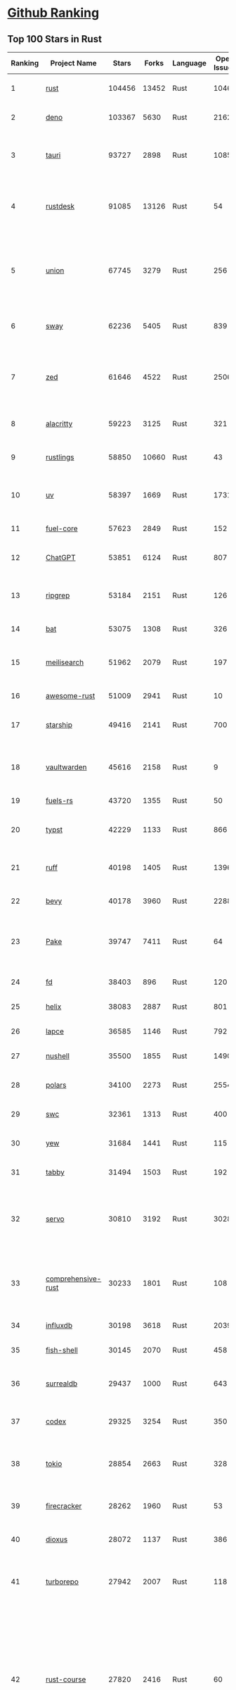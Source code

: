 [Github Ranking](../README.md)
==========

## Top 100 Stars in Rust

| Ranking | Project Name | Stars | Forks | Language | Open Issues | Description | Last Commit |
| ------- | ------------ | ----- | ----- | -------- | ----------- | ----------- | ----------- |
| 1 | [rust](https://github.com/rust-lang/rust) | 104456 | 13452 | Rust | 10469 | Empowering everyone to build reliable and efficient software. | 2025-06-20T18:58:33Z |
| 2 | [deno](https://github.com/denoland/deno) | 103367 | 5630 | Rust | 2162 | A modern runtime for JavaScript and TypeScript. | 2025-06-20T16:24:57Z |
| 3 | [tauri](https://github.com/tauri-apps/tauri) | 93727 | 2898 | Rust | 1085 | Build smaller, faster, and more secure desktop and mobile applications with a web frontend. | 2025-06-20T12:37:47Z |
| 4 | [rustdesk](https://github.com/rustdesk/rustdesk) | 91085 | 13126 | Rust | 54 | An open-source remote desktop application designed for self-hosting, as an alternative to TeamViewer. | 2025-06-20T09:50:28Z |
| 5 | [union](https://github.com/unionlabs/union) | 67745 | 3279 | Rust | 256 | The trust-minimized, zero-knowledge bridging protocol, designed for censorship resistance, extremely high security, and usage in decentralized finance. | 2025-06-20T17:51:13Z |
| 6 | [sway](https://github.com/FuelLabs/sway) | 62236 | 5405 | Rust | 839 | 🌴 Empowering everyone to build reliable and efficient smart contracts. | 2025-06-20T17:03:17Z |
| 7 | [zed](https://github.com/zed-industries/zed) | 61646 | 4522 | Rust | 2506 | Code at the speed of thought – Zed is a high-performance, multiplayer code editor from the creators of Atom and Tree-sitter. | 2025-06-20T18:19:31Z |
| 8 | [alacritty](https://github.com/alacritty/alacritty) | 59223 | 3125 | Rust | 321 | A cross-platform, OpenGL terminal emulator. | 2025-06-19T07:09:47Z |
| 9 | [rustlings](https://github.com/rust-lang/rustlings) | 58850 | 10660 | Rust | 43 | :crab: Small exercises to get you used to reading and writing Rust code! | 2025-06-03T08:32:01Z |
| 10 | [uv](https://github.com/astral-sh/uv) | 58397 | 1669 | Rust | 1731 | An extremely fast Python package and project manager, written in Rust. | 2025-06-20T18:40:28Z |
| 11 | [fuel-core](https://github.com/FuelLabs/fuel-core) | 57623 | 2849 | Rust | 152 | Rust full node implementation of the Fuel v2 protocol. | 2025-06-19T13:09:54Z |
| 12 | [ChatGPT](https://github.com/lencx/ChatGPT) | 53851 | 6124 | Rust | 807 | 🔮 ChatGPT Desktop Application (Mac, Windows and Linux) | 2024-08-29T17:58:11Z |
| 13 | [ripgrep](https://github.com/BurntSushi/ripgrep) | 53184 | 2151 | Rust | 126 | ripgrep recursively searches directories for a regex pattern while respecting your gitignore | 2025-05-30T12:30:52Z |
| 14 | [bat](https://github.com/sharkdp/bat) | 53075 | 1308 | Rust | 326 | A cat(1) clone with wings. | 2025-06-02T16:50:38Z |
| 15 | [meilisearch](https://github.com/meilisearch/meilisearch) | 51962 | 2079 | Rust | 197 | A lightning-fast search engine API bringing AI-powered hybrid search to your sites and applications. | 2025-06-19T09:02:00Z |
| 16 | [awesome-rust](https://github.com/rust-unofficial/awesome-rust) | 51009 | 2941 | Rust | 10 | A curated list of Rust code and resources. | 2025-06-18T08:18:22Z |
| 17 | [starship](https://github.com/starship/starship) | 49416 | 2141 | Rust | 700 | ☄🌌️  The minimal, blazing-fast, and infinitely customizable prompt for any shell! | 2025-06-19T16:48:46Z |
| 18 | [vaultwarden](https://github.com/dani-garcia/vaultwarden) | 45616 | 2158 | Rust | 9 | Unofficial Bitwarden compatible server written in Rust, formerly known as bitwarden_rs | 2025-06-17T16:55:12Z |
| 19 | [fuels-rs](https://github.com/FuelLabs/fuels-rs) | 43720 | 1355 | Rust | 50 | Fuel Network Rust SDK | 2025-06-12T10:36:14Z |
| 20 | [typst](https://github.com/typst/typst) | 42229 | 1133 | Rust | 866 | A new markup-based typesetting system that is powerful and easy to learn. | 2025-06-20T15:43:24Z |
| 21 | [ruff](https://github.com/astral-sh/ruff) | 40198 | 1405 | Rust | 1396 | An extremely fast Python linter and code formatter, written in Rust. | 2025-06-20T18:55:29Z |
| 22 | [bevy](https://github.com/bevyengine/bevy) | 40178 | 3960 | Rust | 2288 | A refreshingly simple data-driven game engine built in Rust | 2025-06-20T17:28:04Z |
| 23 | [Pake](https://github.com/tw93/Pake) | 39747 | 7411 | Rust | 64 | 🤱🏻 Turn any webpage into a desktop app with Rust.  🤱🏻 利用 Rust 轻松构建轻量级多端桌面应用 | 2025-03-25T12:35:16Z |
| 24 | [fd](https://github.com/sharkdp/fd) | 38403 | 896 | Rust | 120 | A simple, fast and user-friendly alternative to 'find' | 2025-06-08T21:08:34Z |
| 25 | [helix](https://github.com/helix-editor/helix) | 38083 | 2887 | Rust | 801 | A post-modern modal text editor. | 2025-06-19T16:25:07Z |
| 26 | [lapce](https://github.com/lapce/lapce) | 36585 | 1146 | Rust | 792 | Lightning-fast and Powerful Code Editor written in Rust | 2025-06-20T00:50:01Z |
| 27 | [nushell](https://github.com/nushell/nushell) | 35500 | 1855 | Rust | 1490 | A new type of shell | 2025-06-20T13:09:59Z |
| 28 | [polars](https://github.com/pola-rs/polars) | 34100 | 2273 | Rust | 2554 | Dataframes powered by a multithreaded, vectorized query engine, written in Rust | 2025-06-20T13:53:07Z |
| 29 | [swc](https://github.com/swc-project/swc) | 32361 | 1313 | Rust | 400 | Rust-based platform for the Web | 2025-06-20T00:41:09Z |
| 30 | [yew](https://github.com/yewstack/yew) | 31684 | 1441 | Rust | 115 | Rust / Wasm framework for creating reliable and efficient web applications | 2025-06-20T03:16:55Z |
| 31 | [tabby](https://github.com/TabbyML/tabby) | 31494 | 1503 | Rust | 192 | Self-hosted AI coding assistant | 2025-06-11T11:40:51Z |
| 32 | [servo](https://github.com/servo/servo) | 30810 | 3192 | Rust | 3028 | Servo aims to empower developers with a lightweight, high-performance alternative for embedding web technologies in applications. | 2025-06-20T18:23:50Z |
| 33 | [comprehensive-rust](https://github.com/google/comprehensive-rust) | 30233 | 1801 | Rust | 108 | This is the Rust course used by the Android team at Google. It provides you the material to quickly teach Rust. | 2025-06-19T08:45:03Z |
| 34 | [influxdb](https://github.com/influxdata/influxdb) | 30198 | 3618 | Rust | 2039 | Scalable datastore for metrics, events, and real-time analytics | 2025-06-20T18:18:51Z |
| 35 | [fish-shell](https://github.com/fish-shell/fish-shell) | 30145 | 2070 | Rust | 458 | The user-friendly command line shell. | 2025-06-19T22:47:57Z |
| 36 | [surrealdb](https://github.com/surrealdb/surrealdb) | 29437 | 1000 | Rust | 643 | A scalable, distributed, collaborative, document-graph database, for the realtime web | 2025-06-20T15:46:07Z |
| 37 | [codex](https://github.com/openai/codex) | 29325 | 3254 | Rust | 350 | Lightweight coding agent that runs in your terminal | 2025-06-19T14:10:16Z |
| 38 | [tokio](https://github.com/tokio-rs/tokio) | 28854 | 2663 | Rust | 328 | A runtime for writing reliable asynchronous applications with Rust. Provides I/O, networking, scheduling, timers, ... | 2025-06-20T12:53:23Z |
| 39 | [firecracker](https://github.com/firecracker-microvm/firecracker) | 28262 | 1960 | Rust | 53 | Secure and fast microVMs for serverless computing. | 2025-06-20T15:12:12Z |
| 40 | [dioxus](https://github.com/DioxusLabs/dioxus) | 28072 | 1137 | Rust | 386 | Fullstack app framework for web, desktop, mobile, and more. | 2025-06-20T18:42:18Z |
| 41 | [turborepo](https://github.com/vercel/turborepo) | 27942 | 2007 | Rust | 118 | Build system optimized for JavaScript and TypeScript, written in Rust | 2025-06-20T12:40:21Z |
| 42 | [rust-course](https://github.com/sunface/rust-course) | 27820 | 2416 | Rust | 60 | “连续八年成为全世界最受喜爱的语言，无 GC 也无需手动内存管理、极高的性能和安全性、过程/OO/函数式编程、优秀的包管理、JS 未来基石" — 工作之余的第二语言来试试 Rust 吧。本书拥有全面且深入的讲解、生动贴切的示例、德芙般丝滑的内容，这可能是目前最用心的 Rust 中文学习教程 / Book  | 2025-05-27T03:47:44Z |
| 43 | [linera-protocol](https://github.com/linera-io/linera-protocol) | 27523 | 1792 | Rust | 470 | Main repository for the Linera protocol | 2025-06-20T10:15:40Z |
| 44 | [zoxide](https://github.com/ajeetdsouza/zoxide) | 27232 | 636 | Rust | 99 | A smarter cd command. Supports all major shells. | 2025-06-17T09:57:46Z |
| 45 | [iced](https://github.com/iced-rs/iced) | 26838 | 1327 | Rust | 311 | A cross-platform GUI library for Rust, inspired by Elm | 2025-06-13T13:52:53Z |
| 46 | [delta](https://github.com/dandavison/delta) | 26491 | 419 | Rust | 268 | A syntax-highlighting pager for git, diff, grep, and blame output | 2025-05-02T15:41:04Z |
| 47 | [just](https://github.com/casey/just) | 26042 | 553 | Rust | 305 | 🤖 Just a command runner | 2025-06-17T07:15:48Z |
| 48 | [yazi](https://github.com/sxyazi/yazi) | 25918 | 556 | Rust | 41 | 💥 Blazing fast terminal file manager written in Rust, based on async I/O. | 2025-06-18T14:16:02Z |
| 49 | [hyperfine](https://github.com/sharkdp/hyperfine) | 25388 | 406 | Rust | 40 | A command-line benchmarking tool | 2025-05-01T02:03:20Z |
| 50 | [Rocket](https://github.com/rwf2/Rocket) | 25219 | 1601 | Rust | 50 | A web framework for Rust. | 2025-05-04T10:05:41Z |
| 51 | [egui](https://github.com/emilk/egui) | 25186 | 1758 | Rust | 793 | egui: an easy-to-use immediate mode GUI in Rust that runs on both web and native | 2025-06-19T09:27:30Z |
| 52 | [zellij](https://github.com/zellij-org/zellij) | 24632 | 755 | Rust | 1133 | A terminal workspace with batteries included | 2025-06-20T14:47:52Z |
| 53 | [atuin](https://github.com/atuinsh/atuin) | 24531 | 663 | Rust | 333 | ✨ Magical shell history | 2025-06-16T06:17:50Z |
| 54 | [sniffnet](https://github.com/GyulyVGC/sniffnet) | 24502 | 767 | Rust | 34 | Comfortably monitor your Internet traffic 🕵️‍♂️ | 2025-06-20T03:09:48Z |
| 55 | [pingora](https://github.com/cloudflare/pingora) | 24437 | 1413 | Rust | 136 | A library for building fast, reliable and evolvable network services. | 2025-06-13T19:09:44Z |
| 56 | [qdrant](https://github.com/qdrant/qdrant) | 24259 | 1662 | Rust | 330 | Qdrant - High-performance, massive-scale Vector Database and Vector Search Engine for the next generation of AI. Also available in the cloud https://cloud.qdrant.io/ | 2025-06-20T15:48:14Z |
| 57 | [Rust](https://github.com/TheAlgorithms/Rust) | 24122 | 2400 | Rust | 2 |  All Algorithms implemented in Rust  | 2025-06-10T20:50:13Z |
| 58 | [czkawka](https://github.com/qarmin/czkawka) | 24086 | 752 | Rust | 466 | Multi functional app to find duplicates, empty folders, similar images etc. | 2025-05-10T10:51:17Z |
| 59 | [exa](https://github.com/ogham/exa) | 23980 | 663 | Rust | 199 | A modern replacement for ‘ls’. | 2024-09-24T15:18:09Z |
| 60 | [tools](https://github.com/rome/tools) | 23627 | 657 | Rust | 86 | Unified developer tools for JavaScript, TypeScript, and the web | 2023-09-04T08:42:49Z |
| 61 | [actix-web](https://github.com/actix/actix-web) | 23114 | 1749 | Rust | 187 | Actix Web is a powerful, pragmatic, and extremely fast web framework for Rust. | 2025-06-16T01:19:02Z |
| 62 | [difftastic](https://github.com/Wilfred/difftastic) | 22428 | 381 | Rust | 207 | a structural diff that understands syntax 🟥🟩 | 2025-06-18T23:33:11Z |
| 63 | [axum](https://github.com/tokio-rs/axum) | 22007 | 1196 | Rust | 49 | Ergonomic and modular web framework built with Tokio, Tower, and Hyper | 2025-06-08T09:35:54Z |
| 64 | [anki](https://github.com/ankitects/anki) | 22007 | 2378 | Rust | 206 | Anki's shared backend and web components, and the Qt frontend | 2025-06-20T17:59:36Z |
| 65 | [fnm](https://github.com/Schniz/fnm) | 21202 | 555 | Rust | 276 | 🚀 Fast and simple Node.js version manager, built in Rust | 2025-06-16T17:30:38Z |
| 66 | [hyperswitch](https://github.com/juspay/hyperswitch) | 21108 | 3547 | Rust | 639 | An open source payments switch written in Rust to make payments fast, reliable and affordable | 2025-06-20T18:18:24Z |
| 67 | [tree-sitter](https://github.com/tree-sitter/tree-sitter) | 21015 | 1884 | Rust | 158 | An incremental parsing system for programming tools | 2025-06-17T08:18:18Z |
| 68 | [sonic](https://github.com/valeriansaliou/sonic) | 20794 | 600 | Rust | 64 | 🦔 Fast, lightweight & schema-less search backend. An alternative to Elasticsearch that runs on a few MBs of RAM. | 2025-01-06T21:19:17Z |
| 69 | [coreutils](https://github.com/uutils/coreutils) | 20773 | 1501 | Rust | 356 | Cross-platform Rust rewrite of the GNU coreutils | 2025-06-20T18:02:29Z |
| 70 | [wezterm](https://github.com/wezterm/wezterm) | 20761 | 937 | Rust | 1207 | A GPU-accelerated cross-platform terminal emulator and multiplexer written by @wez and implemented in Rust | 2025-06-15T19:14:31Z |
| 71 | [chroma](https://github.com/chroma-core/chroma) | 20576 | 1650 | Rust | 248 | the AI-native open-source embedding database | 2025-06-20T18:21:11Z |
| 72 | [RustPython](https://github.com/RustPython/RustPython) | 20181 | 1321 | Rust | 319 | A Python Interpreter written in Rust | 2025-06-20T07:12:30Z |
| 73 | [mdBook](https://github.com/rust-lang/mdBook) | 19853 | 1742 | Rust | 525 | Create book from markdown files. Like Gitbook but implemented in Rust | 2025-06-09T15:29:09Z |
| 74 | [xi-editor](https://github.com/xi-editor/xi-editor) | 19825 | 701 | Rust | 135 | A modern editor with a backend written in Rust. | 2024-03-19T00:11:37Z |
| 75 | [wasmer](https://github.com/wasmerio/wasmer) | 19821 | 892 | Rust | 227 | 🚀 Fast, secure, lightweight containers based on WebAssembly | 2025-06-19T09:18:21Z |
| 76 | [vector](https://github.com/vectordotdev/vector) | 19759 | 1773 | Rust | 1932 | A high-performance observability data pipeline. | 2025-06-20T18:56:08Z |
| 77 | [gitui](https://github.com/gitui-org/gitui) | 19757 | 622 | Rust | 188 | Blazing 💥 fast terminal-ui for git written in rust 🦀 | 2025-06-09T03:20:21Z |
| 78 | [biome](https://github.com/biomejs/biome) | 19537 | 617 | Rust | 206 | A toolchain for web projects, aimed to provide functionalities to maintain them. Biome offers formatter and linter, usable via CLI and LSP. | 2025-06-20T18:40:42Z |
| 79 | [slint](https://github.com/slint-ui/slint) | 19523 | 690 | Rust | 698 | Slint is an open-source declarative GUI toolkit to build native user interfaces for Rust, C++, JavaScript, or Python apps. | 2025-06-20T16:10:51Z |
| 80 | [gleam](https://github.com/gleam-lang/gleam) | 19475 | 827 | Rust | 154 | ⭐️ A friendly language for building type-safe, scalable systems! | 2025-06-20T12:19:40Z |
| 81 | [neon](https://github.com/neondatabase/neon) | 18819 | 693 | Rust | 644 | Neon: Serverless Postgres. We separated storage and compute to offer autoscaling, code-like database branching, and scale to zero. | 2025-06-20T18:59:58Z |
| 82 | [Bend](https://github.com/HigherOrderCO/Bend) | 18812 | 463 | Rust | 93 | A massively parallel, high-level programming language | 2025-06-03T17:36:56Z |
| 83 | [relay](https://github.com/facebook/relay) | 18642 | 1857 | Rust | 588 | Relay is a JavaScript framework for building data-driven React applications. | 2025-06-20T06:02:10Z |
| 84 | [leptos](https://github.com/leptos-rs/leptos) | 18629 | 770 | Rust | 87 | Build fast web applications with Rust. | 2025-06-19T18:40:23Z |
| 85 | [cube](https://github.com/cube-js/cube) | 18623 | 1846 | Rust | 624 | 📊 Cube’s universal semantic layer platform is the next evolution of OLAP technology for AI, BI, spreadsheets, and embedded analytics | 2025-06-20T18:29:04Z |
| 86 | [spotify-tui](https://github.com/Rigellute/spotify-tui) | 18263 | 545 | Rust | 271 | Spotify for the terminal written in Rust 🚀 | 2024-04-04T15:03:12Z |
| 87 | [candle](https://github.com/huggingface/candle) | 17441 | 1127 | Rust | 423 | Minimalist ML framework for Rust | 2025-06-07T14:02:58Z |
| 88 | [universal-android-debloater](https://github.com/0x192/universal-android-debloater) | 17153 | 892 | Rust | 458 | Cross-platform GUI written in Rust using ADB to debloat non-rooted android devices. Improve your privacy, the security and battery life of your device. | 2024-08-02T16:16:12Z |
| 89 | [SpacetimeDB](https://github.com/clockworklabs/SpacetimeDB) | 16849 | 572 | Rust | 379 | Multiplayer at the speed of light | 2025-06-20T18:36:40Z |
| 90 | [ruffle](https://github.com/ruffle-rs/ruffle) | 16794 | 890 | Rust | 5481 | A Flash Player emulator written in Rust | 2025-06-20T14:51:40Z |
| 91 | [RustScan](https://github.com/bee-san/RustScan) | 16699 | 1130 | Rust | 27 | 🤖 The Modern Port Scanner 🤖 | 2025-06-10T09:31:23Z |
| 92 | [diem](https://github.com/diem/diem) | 16698 | 2582 | Rust | 357 | Diem’s mission is to build a trusted and innovative financial network that empowers people and businesses around the world. | 2025-05-13T05:57:59Z |
| 93 | [wasmtime](https://github.com/bytecodealliance/wasmtime) | 16520 | 1442 | Rust | 718 | A lightweight WebAssembly runtime that is fast, secure, and standards-compliant | 2025-06-20T18:52:36Z |
| 94 | [pyxel](https://github.com/kitao/pyxel) | 16421 | 886 | Rust | 11 | A retro game engine for Python | 2025-06-12T23:04:58Z |
| 95 | [mise](https://github.com/jdx/mise) | 16333 | 536 | Rust | 24 | dev tools, env vars, task runner | 2025-06-20T05:36:20Z |
| 96 | [jj](https://github.com/jj-vcs/jj) | 16323 | 549 | Rust | 487 | A Git-compatible VCS that is both simple and powerful | 2025-06-19T11:39:30Z |
| 97 | [book](https://github.com/rust-lang/book) | 16265 | 3677 | Rust | 176 | The Rust Programming Language | 2025-06-18T17:19:34Z |
| 98 | [tikv](https://github.com/tikv/tikv) | 15912 | 2189 | Rust | 1231 | Distributed transactional key-value database, originally created to complement TiDB | 2025-06-20T18:31:00Z |
| 99 | [eza](https://github.com/eza-community/eza) | 15911 | 299 | Rust | 198 | A modern alternative to ls | 2025-06-20T10:00:37Z |
| 100 | [navi](https://github.com/denisidoro/navi) | 15876 | 530 | Rust | 91 | An interactive cheatsheet tool for the command-line | 2025-06-20T14:38:57Z |

